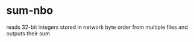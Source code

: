 # sum-nbo
reads 32-bit integers stored in network byte order from multiple files and outputs their sum
